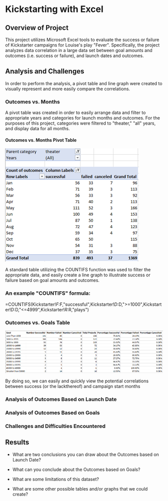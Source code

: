 # Kickstarting with Excel

## Overview of Project
This project utilizes Microsoft Excel tools to evaluate the success or failure of Kickstarter campaigns for Louise's play "Fever". Specifically, the project analyzes data correlation in a large data set between goal amounts and outcomes (i.e. success or failure), and launch dates and outcomes.

## Analysis and Challenges
In order to perform the analysis, a pivot table and line graph were created to visually represent and more easily compare the correlations.  

### Outcomes vs. Months
A pivot table was created in order to easily arrange data and filter to appropriate years and categories for launch months and outcomes. For the purposes of this project, categories were filtered to "theater," "all" years, and display data for all months. 
#### Outcomes vs. Months Pivot Table
![Outcomes Based on Month Pivot Table](resources/Outcomes_Launch_Pivot.PNG)


A standard table utilizing the COUNTIFS function was used to filter the appropriate data, and easily create a line graph to illustrate success or failure based on goal amounts and outcomes.  
### An example "COUNTIFS" formula:  
=COUNTIFS(Kickstarter!$F:$F,"successful",Kickstarter!$D:$D,">=1000",Kickstarter!$D:$D,"<=4999",Kickstarter!$R:$R,"plays")
### Outcomes vs. Goals Table
![Outcomes Based on Goals Table](resources/Outcomes_Goals_Table.PNG)

By doing so, we can easily and quickly view the potential correlations between success (or the lackthereof) and campaign start months 

### Analysis of Outcomes Based on Launch Date

### Analysis of Outcomes Based on Goals

### Challenges and Difficulties Encountered

## Results

- What are two conclusions you can draw about the Outcomes based on Launch Date?

- What can you conclude about the Outcomes based on Goals?

- What are some limitations of this dataset?

- What are some other possible tables and/or graphs that we could create?
